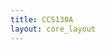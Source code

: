 ```yaml
---
title: CCS130A
layout: core_layout
---
```


<script>
var width = 161686;
var height = 3922;
var maxNativeZoom = 19;
var corePath = 'ccs130a';
var loadFunction = "tiledImageLoadFunction";
var tilesize = 254;


var initialData = {"SaveDate":{},"year":0,"forwardDirection":true,"subAnnual":false,"earlywood":true,"index":0,"points":[],"annotations":{},"ppm":0,"ptWidths":{"tw":{"x":[],"y":[],"name":"CCS130A_tw"}},"ellipses":[{"latLng":{"lat":-0.003644213616651166,"lng":0.3862133928400658},"majorLatLng":{"lat":-0.003699151510369525,"lng":0.38658697051735064},"minorLatLng":{"lat":-0.003472074883000307,"lng":0.38634524378498986},"majorRadius":98.9844265177232,"minorRadius":56.8413885952705,"degrees":8.365886124032283,"area":17675.89539875377,"year":1,"color":"#ff7f00","selected":false},{"latLng":{"lat":-0.0030948346794675732,"lng":0.38622071789256157},"majorLatLng":{"lat":-0.0029300209983124954,"lng":0.386506394939897},"minorLatLng":{"lat":-0.0029007207883293704,"lng":0.3861767675775869},"majorRadius":86.45782740201834,"minorRadius":52.17379064971595,"degrees":-29.981639368850647,"area":14171.198516585331,"year":1,"color":"#ff7f00","selected":false},{"latLng":{"lat":-0.003179072783169057,"lng":0.38727186292570615},"majorLatLng":{"lat":-0.003296273623101557,"lng":0.387378076186895},"minorLatLng":{"lat":-0.0032523233081268696,"lng":0.38744400165935705},"majorRadius":41.46293929161729,"minorRadius":49.04081819177627,"degrees":47.81555668419996,"area":6388.040572270501,"year":1,"color":"#ff7f00","selected":false},{"latLng":{"lat":-0.003768739509079447,"lng":0.3870337987195933},"majorLatLng":{"lat":-0.003809027297806244,"lng":0.38732680081942455},"minorLatLng":{"lat":-0.0036112508804201503,"lng":0.3872608753469625},"majorRadius":77.5314252903144,"minorRadius":72.44213806570527,"degrees":7.82907651005989,"area":17644.88776220071,"year":1,"color":"#ff7f00","selected":false},{"latLng":{"lat":-0.004409681602460306,"lng":0.38658330799110274},"majorLatLng":{"lat":-0.004307130867519368,"lng":0.38690927282716503},"minorLatLng":{"lat":-0.004233880342561555,"lng":0.3867188214622747},"majorRadius":89.57876187086946,"minorRadius":58.18769207518245,"degrees":-17.463926891841812,"area":16375.179152332836,"year":1,"color":"#ff7f00","selected":false},{"latLng":{"lat":-0.0045012447586575705,"lng":0.38739638881813443},"majorLatLng":{"lat":-0.004548857599880149,"lng":0.38770037849670935},"minorLatLng":{"lat":-0.004307130867519368,"lng":0.3875758526042811},"majorRadius":80.6606086436361,"minorRadius":69.30100446017569,"degrees":8.901716032891992,"area":17561.066878537196,"year":1,"color":"#ff7f00","selected":false},{"latLng":{"lat":-0.0049663855921396795,"lng":0.3866455709373169},"majorLatLng":{"lat":-0.004900460119677649,"lng":0.38703379871959326},"minorLatLng":{"lat":-0.00479058433224093,"lng":0.386843347354703},"majorRadius":103.22849241194884,"minorRadius":69.36748025910823,"degrees":-9.637538112931718,"area":22496.003801241688,"year":1,"color":"#ff7f00","selected":false},{"latLng":{"lat":-0.005193462219508898,"lng":0.38733778839816824},"majorLatLng":{"lat":-0.0050542862220890545,"lng":0.3876271279717516},"minorLatLng":{"lat":-0.0050249860121059295,"lng":0.3874879519743317},"majorRadius":84.16714650479446,"minorRadius":59.16174378829387,"degrees":-25.688143435648318,"area":15643.482571676448,"year":1,"color":"#ff7f00","selected":false},{"latLng":{"lat":-0.00538391358439921,"lng":0.38781757933664185},"majorLatLng":{"lat":-0.005317988111937179,"lng":0.3879714054390533},"minorLatLng":{"lat":-0.00526671274446671,"lng":0.38789815491409546},"majorRadius":43.87184663311519,"minorRadius":37.2839003465973,"degrees":-23.198590513644053,"area":5138.745696845285,"year":1,"color":"#ff7f00","selected":false},{"latLng":{"lat":-0.005643952947999444,"lng":0.3879714054390533},"majorLatLng":{"lat":-0.005610990211768429,"lng":0.38810325638397736},"minorLatLng":{"lat":-0.005537739686810616,"lng":0.38809593133148157},"majorRadius":35.627687789162955,"minorRadius":42.90517722121225,"degrees":-14.036243467925434,"area":4802.277041729839,"year":1,"color":"#ff7f00","selected":false},{"latLng":{"lat":-0.005775803892923506,"lng":0.3866492334635648},"majorLatLng":{"lat":-0.005640290421751553,"lng":0.38693124798465234},"minorLatLng":{"lat":-0.005530414634314835,"lng":0.38677009682974517},"majorRadius":82.02053490551135,"minorRadius":71.70673076478403,"degrees":-25.665191462175123,"area":18477.03973057615,"year":1,"color":"#ff7f00","selected":false},{"latLng":{"lat":-0.005885679680360225,"lng":0.38733778839816824},"majorLatLng":{"lat":-0.00579411652416296,"lng":0.38763445302424737},"minorLatLng":{"lat":-0.005691565789222022,"lng":0.3874293515543655},"majorRadius":81.38873045527637,"minorRadius":56.262731531995684,"degrees":-17.152421740212105,"area":14385.831198127455,"year":1,"color":"#ff7f00","selected":false},{"latLng":{"lat":-0.006475346406270614,"lng":0.3876527656554868},"majorLatLng":{"lat":-0.00674637334861452,"lng":0.3876491031292389},"minorLatLng":{"lat":-0.006643822613673583,"lng":0.3878542045991208},"majorRadius":71.05457370253144,"minorRadius":68.84057190969406,"degrees":-89.22577983507124,"area":15366.904085591232,"year":1,"color":"#ff7f00","selected":false},{"latLng":{"lat":-0.006544934404980537,"lng":0.38689462272217345},"majorLatLng":{"lat":-0.006424071038800146,"lng":0.3872242500844836},"minorLatLng":{"lat":-0.00627024493638874,"lng":0.3869678732471313},"majorRadius":92.03537654885572,"minorRadius":74.52452100753626,"degrees":-20.136303428249832,"area":21547.845828110458,"year":1,"color":"#ff7f00","selected":false},{"latLng":{"lat":-0.007013737764710535,"lng":0.38722058755823574},"majorLatLng":{"lat":-0.007046700500941551,"lng":0.38734877597691186},"minorLatLng":{"lat":-0.006995425133471083,"lng":0.38734877597691186},"majorRadius":34.697026374091735,"minorRadius":33.944989154098685,"degrees":14.420773127516245,"area":3700.1369893612705,"year":1,"color":"#ff7f00","selected":false},{"latLng":{"lat":-0.008658212050013424,"lng":0.38655034525487175},"majorLatLng":{"lat":-0.008475085737618893,"lng":0.38677009682974517},"minorLatLng":{"lat":-0.008482410790114674,"lng":0.3867114964097789},"majorRadius":74.98693198632914,"minorRadius":62.51778693441989,"degrees":-39.805571092267776,"area":14727.839882674336,"year":1,"color":"#ff7f00","selected":false},{"latLng":{"lat":-0.00857763647255983,"lng":0.387378076186895},"majorLatLng":{"lat":-0.00875343773245858,"lng":0.3877370037591883},"minorLatLng":{"lat":-0.008379860055173736,"lng":0.38767107828672626},"majorRadius":104.77075673493921,"minorRadius":92.66919868553862,"degrees":26.09542415738857,"area":30501.79241589239,"year":1,"color":"#ff7f00","selected":false},{"latLng":{"lat":-0.0034244620417777285,"lng":0.3887698361610934},"majorLatLng":{"lat":-0.003296273623101557,"lng":0.38903353805094154},"minorLatLng":{"lat":-0.003259648360622651,"lng":0.38892366226350483},"majorRadius":76.8627296320108,"minorRadius":59.09938620176554,"degrees":-25.924901507552683,"area":14270.810742024054,"year":5,"color":"#6a3d9a","selected":false},{"latLng":{"lat":-0.003479399935496088,"lng":0.38942176583321797},"majorLatLng":{"lat":-0.0033328988855804635,"lng":0.38965616751308296},"minorLatLng":{"lat":-0.0032449982556310886,"lng":0.38945839109569685},"majorRadius":72.46122271272898,"minorRadius":62.19255623156626,"degrees":-32.005383208084176,"area":14157.740188965989,"year":5,"color":"#6a3d9a","selected":false},{"latLng":{"lat":-0.004058079082662806,"lng":0.38898958773596687},"majorLatLng":{"lat":-0.004102029397637493,"lng":0.38933386520326857},"minorLatLng":{"lat":-0.003940878242730306,"lng":0.3892679397308066},"majorRadius":90.98270320134566,"minorRadius":79.17263953147568,"degrees":7.275004957889532,"area":22629.96242598699,"year":5,"color":"#6a3d9a","selected":false},{"latLng":{"lat":-0.004098366871389603,"lng":0.3897074428805534},"majorLatLng":{"lat":-0.004138654660116399,"lng":0.38988324414045217},"minorLatLng":{"lat":-0.004058079082662806,"lng":0.38989056919294796},"majorRadius":47.27989890032538,"minorRadius":49.15346953053302,"degrees":12.907408671266104,"area":7300.970440679229,"year":5,"color":"#6a3d9a","selected":false},{"latLng":{"lat":-0.0045671702311196015,"lng":0.3898173186679902},"majorLatLng":{"lat":-0.004651408334821086,"lng":0.3900443952953594},"minorLatLng":{"lat":-0.004541532547384368,"lng":0.39001509508537624},"majorRadius":63.49074255899272,"minorRadius":52.27969155160191,"degrees":20.35322914806999,"area":10427.814470863681,"year":5,"color":"#6a3d9a","selected":false},{"latLng":{"lat":-0.004797909384736711,"lng":0.38920933931084034},"majorLatLng":{"lat":-0.004812559489728274,"lng":0.3895023414106716},"minorLatLng":{"lat":-0.004753959069762024,"lng":0.3894144407807222},"majorRadius":76.90469345429506,"minorRadius":54.98669153055414,"degrees":2.862405226111906,"area":13284.961729971203,"year":5,"color":"#6a3d9a","selected":false},{"latLng":{"lat":-0.005435188951869679,"lng":0.38932654015077284},"majorLatLng":{"lat":-0.005449839056861241,"lng":0.3896488424605872},"minorLatLng":{"lat":-0.005391238636894991,"lng":0.38954629172564625},"majorRadius":84.57685432834872,"minorRadius":58.74739149129925,"degrees":2.6025622025000836,"area":15609.535826547346,"year":5,"color":"#6a3d9a","selected":false},{"latLng":{"lat":-0.004999348328370695,"lng":0.39009933318907775},"majorLatLng":{"lat":-0.0049956858021228045,"lng":0.3902348466602497},"minorLatLng":{"lat":-0.0049297603296607736,"lng":0.3902348466602497},"majorRadius":35.537015468178694,"minorRadius":39.934083281369034,"degrees":-1.5481576989777464,"area":4458.353940217062,"year":5,"color":"#6a3d9a","selected":false},{"latLng":{"lat":-0.0056366278955036625,"lng":0.3902641468702328},"majorLatLng":{"lat":-0.005691565789222022,"lng":0.3904179729726442},"minorLatLng":{"lat":-0.005596340106776866,"lng":0.3904179729726442},"majorRadius":42.8191517166738,"minorRadius":41.68466782065025,"degrees":19.653824058056337,"area":5607.435373970693,"year":5,"color":"#6a3d9a","selected":false},{"latLng":{"lat":-0.006105431255233662,"lng":0.3895243165681589},"majorLatLng":{"lat":-0.006013868099036397,"lng":0.38985394393046907},"minorLatLng":{"lat":-0.005925967469087022,"lng":0.3897074428805534},"majorRadius":89.68160778519115,"minorRadius":67.2145072244684,"degrees":-15.524110996753134,"area":18937.222298207813,"year":5,"color":"#6a3d9a","selected":false},{"latLng":{"lat":-0.006790323663589208,"lng":0.3897953435105028},"majorLatLng":{"lat":-0.006782998611093427,"lng":0.3901615961352919},"minorLatLng":{"lat":-0.006577897141211552,"lng":0.38978069340551125},"majorRadius":96.03012833848463,"minorRadius":55.818610055886474,"degrees":-1.1457628381751443,"area":16839.779472785875,"year":5,"color":"#6a3d9a","selected":false},{"latLng":{"lat":-0.008354222371438503,"lng":0.38924230204707133},"majorLatLng":{"lat":-0.008218708900266549,"lng":0.38955361677814204},"minorLatLng":{"lat":-0.008606936682542955,"lng":0.38934851530826015},"majorRadius":89.00580704135655,"minorRadius":71.86082850145506,"degrees":-23.523209020459255,"area":20093.724113047138,"year":5,"color":"#6a3d9a","selected":false},{"latLng":{"lat":-0.00845677310637944,"lng":0.38991620687668316},"majorLatLng":{"lat":-0.008680187207500767,"lng":0.38993451950792263},"minorLatLng":{"lat":-0.008394510160165299,"lng":0.3901469460303003},"majorRadius":58.76308047315481,"minorRadius":62.65034924193376,"degrees":85.314100160493,"area":11565.859792520894,"year":5,"color":"#6a3d9a","selected":false},{"latLng":{"lat":-0.009141665514734984,"lng":0.3892716022570545},"majorLatLng":{"lat":-0.00922956614468436,"lng":0.3896122171981083},"minorLatLng":{"lat":-0.008899938782374205,"lng":0.38934119025576436},"majorRadius":92.21548509010769,"minorRadius":65.9407080075346,"degrees":14.470294100066859,"area":19103.253276239593,"year":5,"color":"#6a3d9a","selected":false},{"latLng":{"lat":-0.009042777306041938,"lng":0.3899491696129142},"majorLatLng":{"lat":-0.009258866354667486,"lng":0.39020554645026656},"minorLatLng":{"lat":-0.008870638572391079,"lng":0.3901542710827961},"majorRadius":87.89589406276878,"minorRadius":70.19311608957997,"degrees":40.12610357779385,"area":19382.64239830428,"year":5,"color":"#6a3d9a","selected":false},{"latLng":{"lat":-0.0032266856243916356,"lng":0.39145813042704514},"majorLatLng":{"lat":-0.003142447520690151,"lng":0.3916998571594059},"minorLatLng":{"lat":-0.0030838471007239012,"lng":0.3916705569494228},"majorRadius":67.10470195249408,"minorRadius":67.10470195250032,"degrees":-19.212671817185665,"area":14146.720600231205,"year":27,"color":"#33a02c","selected":false},{"latLng":{"lat":-0.003501375092983432,"lng":0.39220894830786274},"majorLatLng":{"lat":-0.0033988243580424945,"lng":0.39251293798643766},"minorLatLng":{"lat":-0.003354874043067807,"lng":0.39230783651655576},"majorRadius":84.10140803095278,"minorRadius":46.334599342767326,"degrees":-18.641791893699267,"area":12242.17410271321,"year":27,"color":"#33a02c","selected":false},{"latLng":{"lat":-0.003995816136448666,"lng":0.39155335610949027},"majorLatLng":{"lat":-0.0039042529802514,"lng":0.391897633576792},"minorLatLng":{"lat":-0.003750426877839994,"lng":0.3916339316869439},"majorRadius":93.38759452147838,"minorRadius":67.70642723741845,"degrees":-14.893472958840077,"area":19864.10302599014,"year":27,"color":"#33a02c","selected":false},{"latLng":{"lat":-0.004442644338691321,"lng":0.39169253210691013},"majorLatLng":{"lat":-0.004512232337401243,"lng":0.3920441346267077},"minorLatLng":{"lat":-0.004248530447553118,"lng":0.3918683333668089},"majorRadius":93.95835647188201,"minorRadius":68.65284892549498,"degrees":11.195111426298668,"area":20264.871221836398,"year":27,"color":"#33a02c","selected":false},{"latLng":{"lat":-0.004061741608910697,"lng":0.3924653251452151},"majorLatLng":{"lat":-0.0038969279277556185,"lng":0.39276198977129423},"minorLatLng":{"lat":-0.0038236774027978065,"lng":0.3924470125139756},"majorRadius":88.9643704436507,"minorRadius":62.59146732173129,"degrees":-29.054604099077622,"area":17493.67747317463,"year":27,"color":"#33a02c","selected":false},{"latLng":{"lat":-0.004548857599880149,"lng":0.39288651566372246},"majorLatLng":{"lat":-0.004519557389897024,"lng":0.3931575426060664},"minorLatLng":{"lat":-0.00438038139247718,"lng":0.39306964197611705},"majorRadius":71.46206310622846,"minorRadius":65.23092962400686,"degrees":-6.170175095028993,"area":14644.649794437033,"year":27,"color":"#33a02c","selected":false},{"latLng":{"lat":-0.0050103359071143674,"lng":0.3930330167136381},"majorLatLng":{"lat":-0.0050176609596101485,"lng":0.3933113687084778},"minorLatLng":{"lat":-0.004819884542224055,"lng":0.3931575426060664},"majorRadius":72.99356699616774,"minorRadius":59.65053182848824,"degrees":1.5074357587748821,"area":13678.82456803667,"year":27,"color":"#33a02c","selected":false},{"latLng":{"lat":-0.005123874220798976,"lng":0.3919562339967583},"majorLatLng":{"lat":-0.004937085382156555,"lng":0.3922492360965895},"minorLatLng":{"lat":-0.004915110224669211,"lng":0.39187565841930466},"majorRadius":91.08902397256385,"minorRadius":58.661027086920946,"degrees":-32.51751061504625,"area":16786.709852582204,"year":27,"color":"#33a02c","selected":false},{"latLng":{"lat":-0.005402226215638663,"lng":0.3924213748302404},"majorLatLng":{"lat":-0.005391238636894991,"lng":0.3926887392463364},"minorLatLng":{"lat":-0.005274037796962491,"lng":0.392600838616387},"majorRadius":70.14713734392079,"minorRadius":57.814206273030024,"degrees":-2.353296866108509,"area":12740.732361427115,"year":27,"color":"#33a02c","selected":false},{"latLng":{"lat":-0.005893004732856006,"lng":0.39208808494168235},"majorLatLng":{"lat":-0.005830741786641866,"lng":0.39241038725149674},"minorLatLng":{"lat":-0.005640290421751553,"lng":0.39208808494168235},"majorRadius":86.05171916892367,"minorRadius":66.24754037016578,"degrees":-10.933816785755193,"area":17909.323546029835,"year":27,"color":"#33a02c","selected":false},{"latLng":{"lat":-0.00627024493638874,"lng":0.3925642133539081},"majorLatLng":{"lat":-0.0061969944114309275,"lng":0.39286454050623515},"minorLatLng":{"lat":-0.0060651434665068655,"lng":0.39259351356389127},"majorRadius":81.03686343636213,"minorRadius":54.31198264657923,"degrees":-13.70696100407997,"area":13827.006045761444,"year":27,"color":"#33a02c","selected":false},{"latLng":{"lat":-0.0077682181717760035,"lng":0.39254590072266865},"majorLatLng":{"lat":-0.00763270470060405,"lng":0.3928425653487478},"minorLatLng":{"lat":-0.007559454175646238,"lng":0.39252026303893345},"majorRadius":85.49825705439646,"minorRadius":55.13736321618982,"degrees":-24.550452389207862,"area":14809.934149633962,"year":27,"color":"#33a02c","selected":false},{"latLng":{"lat":-0.008116158165325613,"lng":0.39284256534874784},"majorLatLng":{"lat":-0.008174758585291863,"lng":0.393003716503655},"minorLatLng":{"lat":-0.008057557745359363,"lng":0.39296709124117607},"majorRadius":44.95116404962283,"minorRadius":36.077631314761135,"degrees":19.983106521902094,"area":5094.819841113126,"year":27,"color":"#33a02c","selected":false},{"latLng":{"lat":-0.008427472896396315,"lng":0.3926228137738744},"majorLatLng":{"lat":-0.008438460475139986,"lng":0.3928938407162183},"minorLatLng":{"lat":-0.008248009110249675,"lng":0.3926887392463364},"majorRadius":71.1064478278511,"minorRadius":50.119175864195064,"degrees":2.3215305898330105,"area":11195.997103604128,"year":27,"color":"#33a02c","selected":false},{"latLng":{"lat":-0.007940356905426863,"lng":0.3916998571594059},"majorLatLng":{"lat":-0.0078085059605028,"lng":0.39196355904925406},"minorLatLng":{"lat":-0.007735255435544988,"lng":0.39169253210691013},"majorRadius":77.2873062312319,"minorRadius":53.80039841066171,"degrees":-26.565051177076327,"area":13063.018296975646,"year":27,"color":"#33a02c","selected":false},{"latLng":{"lat":-0.00840916026515686,"lng":0.3918573457880652},"majorLatLng":{"lat":-0.008365209950182174,"lng":0.39223458599159794},"minorLatLng":{"lat":-0.008145458375308737,"lng":0.39197820915424564},"majorRadius":99.56013816824007,"minorRadius":76.042837068827,"degrees":-6.645278210273988,"area":23784.480765093227,"year":27,"color":"#33a02c","selected":false},{"latLng":{"lat":-0.00887796362488686,"lng":0.3924103872514967},"majorLatLng":{"lat":-0.00899516446481936,"lng":0.3926814141938406},"minorLatLng":{"lat":-0.008797388047433267,"lng":0.3925715384064039},"majorRadius":77.4064848775556,"minorRadius":47.231131585758504,"degrees":23.38522105721171,"area":11485.649775677713,"year":27,"color":"#33a02c","selected":false}]};

var coreData = {'savePermission': false, 'saveURL': '/test', 'ppm': 1, 'popoutUrl': "ccs130a.html", 'assetName': "CCS130A", 'hasLatewood': true,
    'initialData': initialData };

</script>
